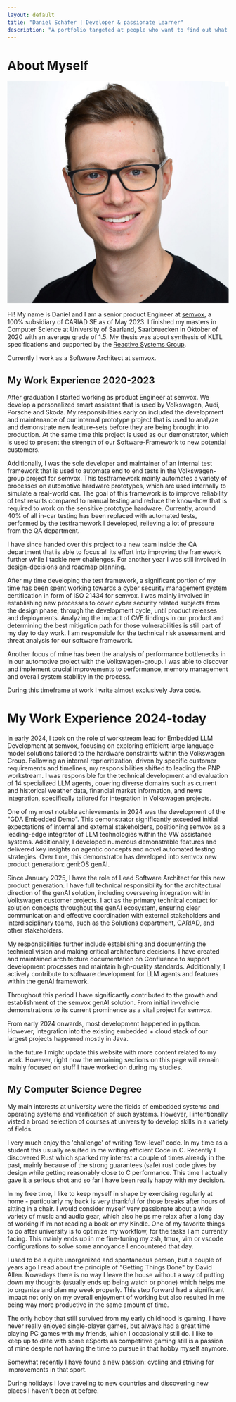 ```yaml
---
layout: default
title: "Daniel Schäfer | Developer & passionate Learner"
description: "A portfolio targeted at people who want to find out what I've been up to in recent years. Includes a detailed description of projects and my university career and a very brief outlook of what I've been up to since my graduation."
---
```


# About Myself

<img class="profile-picture" src="me.jpg">

Hi! My name is Daniel and I am a senior product Engineer at [semvox](https://www.semvox.de/), a 100% subsidiary of CARIAD SE as of May 2023. I finished my masters in Computer Science at University of Saarland, Saarbruecken in Oktober of 2020 with an average grade of 1.5. My thesis was about synthesis of KLTL specifications and supported by the [Reactive Systems Group](https://www.react.uni-saarland.de).

Currently I work as a Software Architect at semvox.


## My Work Experience 2020-2023

After graduation I started working as product Engineer at semvox. We develop a personalized smart assistant that is used by Volkswagen, Audi, Porsche and Skoda. My responsibilities early on included the development and maintenance of our internal prototype project that is used to analyze and demonstrate new feature-sets before they are being brought into production. At the same time this project is used as our demonstrator, which is used to present the strength of our Software-Framework to new potential customers.

Additionally, I was the sole developer and maintainer of an internal test framework that is used to automate end to end tests in the Volkswagen-group project for semvox. This testframework mainly automates a variety of processes on automotive hardware prototypes, which are used internally to simulate a real-world car. The goal of this framework is to improve reliability of test results compared to manual testing and reduce the know-how that is required to work on the sensitive prototype hardware. Currently, around 40% of all in-car testing has been replaced with automated tests, performed by the testframework I developed, relieving a lot of pressure from the QA department.

I have since handed over this project to a new team inside the QA department that is able to focus all its effort into improving the framework further while I tackle new challenges. For another year I was still involved in design-decisions and roadmap planning.

After my time developing the test framework, a significant portion of my time has been spent working towards a cyber security management system certification in form of ISO 21434 for semvox. I was mainly involved in establishing new processes to cover cyber security related subjects from the design phase, through the development cycle, until product releases and deployments.
Analyzing the impact of CVE findings in our product and determining the best mitigation path for those vulnerabilities is still part of my day to day work.
I am responsible for the technical risk assessment and threat analysis for our software framework.

Another focus of mine has been the analysis of performance bottlenecks in in our automotive project with the Volkswagen-group. I was able to discover and implement crucial improvements to performance, memory management and overall system stability in the process.

During this timeframe at work I write almost exclusively Java code.


# My Work Experience 2024-today

In early 2024, I took on the role of workstream lead for Embedded LLM Development at semvox, focusing on exploring efficient large language model solutions tailored to the hardware constraints within the Volkswagen Group. Following an internal reprioritization, driven by specific customer requirements and timelines, my responsibilities shifted to leading the PNP workstream. I was responsible for the technical development and evaluation of 14 specialized LLM agents, covering diverse domains such as current and historical weather data, financial market information, and news integration, specifically tailored for integration in Volkswagen projects.

One of my most notable achievements in 2024 was the development of the \"GDA Embedded Demo\". This demonstrator significantly exceeded initial expectations of internal and  external stakeholders, positioning semvox as a leading-edge integrator of LLM technologies within the VW assistance systems. Additionally, I developed numerous demonstrable features and delivered key insights on agentic concepts and novel automated testing strategies. Over time, this demonstrator has developed into semvox new product generation: geni:OS genAI.

Since January 2025, I have the role of Lead Software Architect for this new product generation. I have full technical responsibility for the architectural direction of the genAI solution, including overseeing integration within Volkswagen customer projects. I act as the primary technical contact for solution concepts throughout the genAI ecosystem, ensuring clear communication and effective coordination with external stakeholders and interdisciplinary teams, such as the Solutions department, CARIAD, and other stakeholders.

My responsibilities further include establishing and documenting the technical vision and making critical architecture decisions. I have created and maintained architecture documentation on Confluence to support development processes and maintain high-quality standards. Additionally, I actively contribute to software development for LLM agents and features within the genAI framework.

Throughout this period I have significantly contributed to the growth and establishment of the semvox genAI solution. From initial in-vehicle demonstrations to its current prominence as a vital project for semvox.

From early 2024 onwards, most development happened in python. However, integration into the existing embedded + cloud stack of our largest projects happened mostly in Java. 

In the future I might update this website with more content related to my work. However, right now the remaining sections on this page will remain mainly focused on stuff I have worked on during my studies.


## My Computer Science Degree

My main interests at university were the fields of embedded systems and operating systems and verification of such systems. However, I intentionally visted a broad selection of courses at university to develop skills in a variety of fields.

I very much enjoy the 'challenge' of writing 'low-level' code. In my time as a student this usually resulted in me writing efficient Code in C. Recently I discovered Rust which sparked my interest a couple of times already in the past, mainly because of the strong guarantees (safe) rust code gives by design while getting reasonably close to C performance. This time I actually gave it a serious shot and so far I have been really happy with my decision.

In my free time, I like to keep myself in shape by exercising regularly at home - particularly my back is very thankful for those breaks after hours of sitting in a chair. I would consider myself very passionate about a wide variety of music and audio gear, which also helps me relax after a long day of working if im not reading a book on my Kindle. One of my favorite things to do after university is to optimize my workflow, for the tasks I am currently facing. This mainly ends up in me fine-tuning my zsh, tmux, vim or vscode configurations to solve some annoyance I encountered that day.

I used to be a quite unorganized and spontaneous person, but a couple of years ago I read about the principle of "Getting Things Done" by David Allen. Nowadays there is no way I leave the house without a way of putting down my thoughts (usually ends up being watch or phone) which helps me to organize and plan my week properly. This step forward had a significant impact not only on my overall enjoyment of working but also resulted in me being way more productive in the same amount of time.

The only hobby that still survived from my early childhood is gaming. I have never really enjoyed single-player games, but always had a great time playing PC games with my friends, which I occasionally still do. I like to keep up to date with some eSports as competitive gaming still is a passion of mine despite not having the time to pursue in that hobby myself anymore.

Somewhat recently I have found a new passion: cycling and striving for improvements in that sport.

During holidays I love traveling to new countries and discovering new places I haven't been at before.
